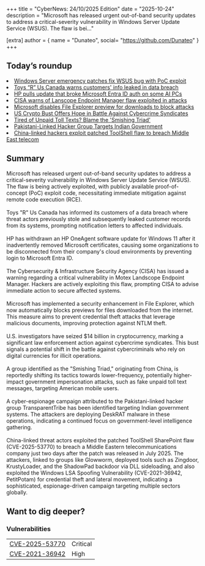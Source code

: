 +++
  title = "CyberNews: 24/10/2025 Edition"
  date = "2025-10-24"
  description = "Microsoft has released urgent out-of-band security updates to address a critical-severity vulnerability in Windows Server Update Service (WSUS). The flaw is bei..."

  [extra]
  author = { name = "Dunateo", social= "https://github.com/Dunateo" }
  +++
<html><body>
<h2>Today’s roundup</h2>
<li><a href='https://www.bleepingcomputer.com/news/security/microsoft-releases-windows-server-emergency-updates-for-critical-wsus-rce-flaw/'>Windows Server emergency patches fix WSUS bug with PoC exploit</a></li>
<li><a href='https://www.bleepingcomputer.com/news/security/toys-r-us-canada-warns-customers-info-leaked-in-data-breach/'>Toys “R” Us Canada warns customers' info leaked in data breach</a></li>
<li><a href='https://www.bleepingcomputer.com/news/microsoft/hp-pulls-update-that-broke-microsoft-entra-id-auth-on-some-ai-pcs/'>HP pulls update that broke Microsoft Entra ID auth on some AI PCs</a></li>
<li><a href='https://www.bleepingcomputer.com/news/security/cisa-warns-of-lanscope-endpoint-manager-flaw-exploited-in-attacks/'>CISA warns of Lanscope Endpoint Manager flaw exploited in attacks</a></li>
<li><a href='https://www.bleepingcomputer.com/news/microsoft/microsoft-disables-preview-pane-for-downloads-to-block-ntlm-theft-attacks/'>Microsoft disables File Explorer preview for downloads to block attacks</a></li>
<li><a href='https://www.darkreading.com/cyberattacks-data-breaches/us-crypto-bust-hope-battle-against-cybercrime-syndicates'>US Crypto Bust Offers Hope in Battle Against Cybercrime Syndicates</a></li>
<li><a href='https://www.darkreading.com/threat-intelligence/unpaid-toll-texts-smishing-triad'>Tired of Unpaid Toll Texts? Blame the 'Smishing Triad'</a></li>
<li><a href='https://www.infosecurity-magazine.com/news/pakistani-hacker-group-targets/'>Pakistani-Linked Hacker Group Targets Indian Government</a></li>
<li><a href='https://securityaffairs.com/183800/security/china-linked-hackers-exploit-patched-toolshell-flaw-to-breach-middle-east-telecom.html'>China-linked hackers exploit patched ToolShell flaw to breach Middle East telecom</a></li>
<h2>Summary</h2>
<p>Microsoft has released urgent out-of-band security updates to address a critical-severity vulnerability in Windows Server Update Service (WSUS). The flaw is being actively exploited, with publicly available proof-of-concept (PoC) exploit code, necessitating immediate mitigation against remote code execution (RCE).<br><br>Toys "R" Us Canada has informed its customers of a data breach where threat actors previously stole and subsequently leaked customer records from its systems, prompting notification letters to affected individuals.<br><br>HP has withdrawn an HP OneAgent software update for Windows 11 after it inadvertently removed Microsoft certificates, causing some organizations to be disconnected from their company's cloud environments by preventing login to Microsoft Entra ID.<br><br>The Cybersecurity & Infrastructure Security Agency (CISA) has issued a warning regarding a critical vulnerability in Motex Landscope Endpoint Manager. Hackers are actively exploiting this flaw, prompting CISA to advise immediate action to secure affected systems.<br><br>Microsoft has implemented a security enhancement in File Explorer, which now automatically blocks previews for files downloaded from the internet. This measure aims to prevent credential theft attacks that leverage malicious documents, improving protection against NTLM theft.<br><br>U.S. investigators have seized $14 billion in cryptocurrency, marking a significant law enforcement action against cybercrime syndicates. This bust signals a potential shift in the battle against cybercriminals who rely on digital currencies for illicit operations.<br><br>A group identified as the "Smishing Triad," originating from China, is reportedly shifting its tactics towards lower-frequency, potentially higher-impact government impersonation attacks, such as fake unpaid toll text messages, targeting American mobile users.<br><br>A cyber-espionage campaign attributed to the Pakistani-linked hacker group TransparentTribe has been identified targeting Indian government systems. The attackers are deploying DeskRAT malware in these operations, indicating a continued focus on government-level intelligence gathering.<br><br>China-linked threat actors exploited the patched ToolShell SharePoint flaw (CVE-2025-53770) to breach a Middle Eastern telecommunications company just two days after the patch was released in July 2025. The attackers, linked to groups like Glowworm, deployed tools such as Zingdoor, KrustyLoader, and the ShadowPad backdoor via DLL sideloading, and also exploited the Windows LSA Spoofing Vulnerability (CVE-2021-36942, PetitPotam) for credential theft and lateral movement, indicating a sophisticated, espionage-driven campaign targeting multiple sectors globally.</p>
<h2>Want to dig deeper?</h2>
<h3>Vulnerabilities</h3>
<table><tbody><tr> <td><a href='https://vulnerability.circl.lu/vuln/CVE-2025-53770'>CVE-2025-53770</a></td>  <td data-severity='Critical'>Critical</td> </tr>
<tr> <td><a href='https://vulnerability.circl.lu/vuln/CVE-2021-36942'>CVE-2021-36942</a></td>  <td data-severity='High'>High</td> </tr>
</tbody></table></body></html>